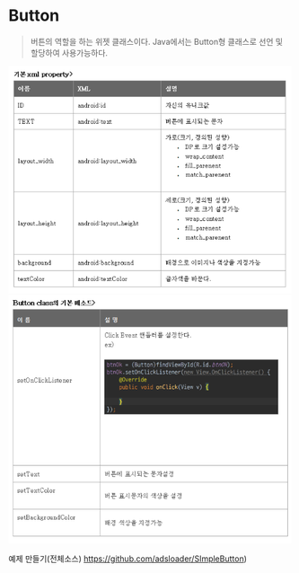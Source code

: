 # Button
>버튼의 역할을 하는 위젯 클래스이다. Java에서는 Button형 클래스로 선언 및 할당하여 사용가능하다.

![](/images_2/button1.png)
![](/images_2/button2.png)

예제 만들기(전체소스)
https://github.com/adsloader/SImpleButton)
